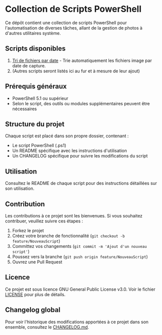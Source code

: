 # Collection de Scripts PowerShell

Ce dépôt contient une collection de scripts PowerShell pour l'automatisation de diverses tâches, allant de la gestion de photos à d'autres utilitaires système.

## Scripts disponibles

1. [Tri de fichiers par date](./trier_par_date/README.md) - Trie automatiquement les fichiers image par date de capture.
2. (Autres scripts seront listés ici au fur et à mesure de leur ajout)

## Prérequis généraux

- PowerShell 5.1 ou supérieur
- Selon le script, des outils ou modules supplémentaires peuvent être nécessaires

## Structure du projet

Chaque script est placé dans son propre dossier, contenant :
- Le script PowerShell (.ps1)
- Un README spécifique avec les instructions d'utilisation
- Un CHANGELOG spécifique pour suivre les modifications du script

## Utilisation

Consultez le README de chaque script pour des instructions détaillées sur son utilisation.

## Contribution

Les contributions à ce projet sont les bienvenues. Si vous souhaitez contribuer, veuillez suivre ces étapes :

1. Forkez le projet
2. Créez votre branche de fonctionnalité (`git checkout -b feature/NouveauScript`)
3. Committez vos changements (`git commit -m 'Ajout d'un nouveau script'`)
4. Poussez vers la branche (`git push origin feature/NouveauScript`)
5. Ouvrez une Pull Request

## Licence

Ce projet est sous licence GNU General Public License v3.0. Voir le fichier [LICENSE](LICENSE) pour plus de détails.

## Changelog global

Pour voir l'historique des modifications apportées à ce projet dans son ensemble, consultez le [CHANGELOG.md](CHANGELOG.md).
